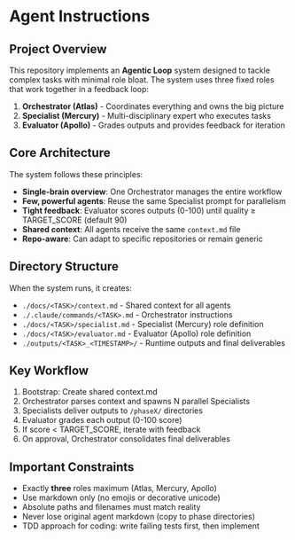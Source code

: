 # Agent Instructions

## Project Overview

This repository implements an **Agentic Loop** system designed to tackle complex tasks with minimal role bloat. The system uses three fixed roles that work together in a feedback loop:

1. **Orchestrator (Atlas)** - Coordinates everything and owns the big picture
2. **Specialist (Mercury)** - Multi-disciplinary expert who executes tasks 
3. **Evaluator (Apollo)** - Grades outputs and provides feedback for iteration

## Core Architecture

The system follows these principles:
- **Single-brain overview**: One Orchestrator manages the entire workflow
- **Few, powerful agents**: Reuse the same Specialist prompt for parallelism
- **Tight feedback**: Evaluator scores outputs (0-100) until quality ≥ TARGET_SCORE (default 90)
- **Shared context**: All agents receive the same `context.md` file
- **Repo-aware**: Can adapt to specific repositories or remain generic

## Directory Structure

When the system runs, it creates:
- `./docs/<TASK>/context.md` - Shared context for all agents
- `./.claude/commands/<TASK>.md` - Orchestrator instructions
- `./docs/<TASK>/specialist.md` - Specialist (Mercury) role definition
- `./docs/<TASK>/evaluator.md` - Evaluator (Apollo) role definition
- `./outputs/<TASK>_<TIMESTAMP>/` - Runtime outputs and final deliverables

## Key Workflow

1. Bootstrap: Create shared context.md
2. Orchestrator parses context and spawns N parallel Specialists
3. Specialists deliver outputs to `/phaseX/` directories
4. Evaluator grades each output (0-100 score)
5. If score < TARGET_SCORE, iterate with feedback
6. On approval, Orchestrator consolidates final deliverables

## Important Constraints

- Exactly **three** roles maximum (Atlas, Mercury, Apollo)
- Use markdown only (no emojis or decorative unicode)
- Absolute paths and filenames must match reality
- Never lose original agent markdown (copy to phase directories)
- TDD approach for coding: write failing tests first, then implement